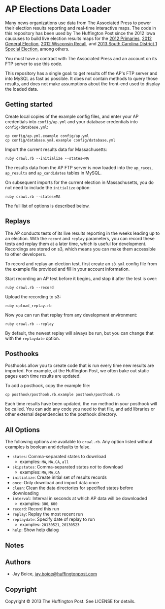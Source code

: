 # AP Elections Data Loader

Many news organizations use data from The Associated Press to power their election results reporting and real-time interactive maps. The code in this repository has been used by The Huffington Post since the 2012 Iowa caucuses to build live election results maps for the [2012 Primaries](http://elections.huffingtonpost.com/2012/primaries), [2012 General Election](http://elections.huffingtonpost.com/2012/results), [2012 Wisconsin Recall](http://elections.huffingtonpost.com/2012/wisconsin-recall-results), and [2013 South Carolina District 1 Special Election](http://elections.huffingtonpost.com/2013/mark-sanford-vs-elizabeth-colbert-busch-sc1), among others.

You must have a contract with The Associated Press and an account on its FTP server to use this code.

This repository has a single goal: to get results off the AP's FTP server and into MySQL as fast as possible. It does not contain methods to query those results, and does not make assumptions about the front-end used to display the loaded data.

## Getting started

Create local copies of the example config files, and enter your AP credentials into `config/ap.yml` and your database credentials into `config/database.yml`:

	cp config/ap.yml.example config/ap.yml
	cp config/database.yml.example config/database.yml

Import the current results data for Massachusetts:

	ruby crawl.rb --initialize --states=MA

The results data from the AP FTP server is now loaded into the `ap_races`, `ap_results` and `ap_candidates` tables in MySQL.

On subsequent imports for the current election in Massachusetts, you do not need to include the `initialize` option:

	ruby crawl.rb --states=MA

The full list of options is described below.

## Replays

The AP conducts tests of its live results reporting in the weeks leading up to an election. With the `record` and `replay` parameters, you can record these tests and replay them at a later time, which is useful for development. Recordings are stored on s3, which means you can make them accessible to other developers.

To record and replay an election test, first create an `s3.yml` config file from the example file provided and fill in your account information.

Start recording an AP test before it begins, and stop it after the test is over:

	ruby crawl.rb --record

Upload the recording to s3:

	ruby upload_replay.rb

Now you can run that replay from any development environment:

	ruby crawl.rb --replay

By default, the newest replay will always be run, but you can change that with the `replaydate` option.

## Posthooks

Posthooks allow you to create code that is run every time new results are imported. For example, at the Huffington Post, we often bake out static pages each time results are updated.

To add a posthook, copy the example file:

	cp posthook/posthook.rb.example posthook/posthook.rb

Each time results have been updated, the `run` method in your posthook will be called. You can add any code you need to that file, and add libraries or other external dependencies to the posthook directory.

## All Options

The following options are available to `crawl.rb`. Any option listed without examples is boolean and defaults to false.

- `states`: Comma-separated states to download
    - examples: `MA`, `MA,CA`, `all`
- `skipstates`: Comma-separated states *not* to download
    - examples: `MA`, `MA,CA`
- `initialize`: Create initial set of results records
- `once`: Only download and import data once
- `clean`: Clean the data directories for specified states before downloading
- `interval`: Interval in seconds at which AP data will be downloaded
    - examples: `300`, `600`
- `record`: Record this run
- `replay`: Replay the most recent run
- `replaydate`: Specify date of replay to run
    - examples: `20130521`, `20130523`
- `help`: Show help dialog

## Notes

## Authors

- Jay Boice, jay.boice@huffingtonpost.com

## Copyright

Copyright &copy; 2013 The Huffington Post. See LICENSE for details.
